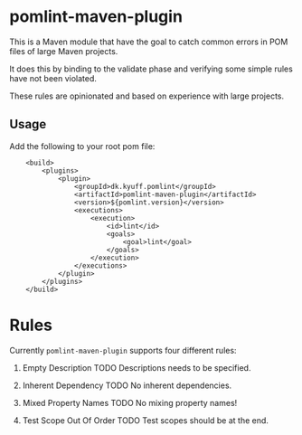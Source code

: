 # pomlint-maven-plugin

This is a Maven module that have the goal to catch common errors in POM files of large Maven projects.

It does this by binding to the validate phase and verifying some simple rules have not been violated.
 
These rules are opinionated and based on experience with large projects.
  
## Usage
  
  Add the following to your root pom file:
  
  
        <build>
            <plugins>
                <plugin>
                    <groupId>dk.kyuff.pomlint</groupId>
                    <artifactId>pomlint-maven-plugin</artifactId>
                    <version>${pomlint.version}</version>
                    <executions>
                        <execution>
                            <id>lint</id>
                            <goals>
                                <goal>lint</goal>
                            </goals>
                        </execution>
                    </executions>
                </plugin>
            </plugins>
        </build>
        
# Rules

Currently `pomlint-maven-plugin` supports four different rules:

1. Empty Description
TODO Descriptions needs to be specified.

1. Inherent Dependency
TODO No inherent dependencies.

1. Mixed Property Names
TODO No mixing property names!

1. Test Scope Out Of Order
TODO Test scopes should be at the end.
